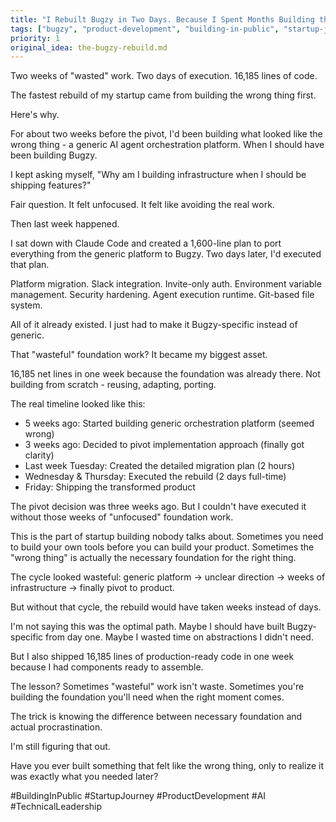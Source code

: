 ```yaml
---
title: "I Rebuilt Bugzy in Two Days. Because I Spent Months Building the Wrong Thing First."
tags: ["bugzy", "product-development", "building-in-public", "startup-journey", "technical-debt"]
priority: 1
original_idea: the-bugzy-rebuild.md
---
```


Two weeks of "wasted" work. Two days of execution. 16,185 lines of code.

The fastest rebuild of my startup came from building the wrong thing first.

Here's why.

For about two weeks before the pivot, I'd been building what looked like the wrong thing - a generic AI agent orchestration platform. When I should have been building Bugzy.

I kept asking myself, "Why am I building infrastructure when I should be shipping features?"

Fair question. It felt unfocused. It felt like avoiding the real work.

Then last week happened.

I sat down with Claude Code and created a 1,600-line plan to port everything from the generic platform to Bugzy. Two days later, I'd executed that plan.

Platform migration. Slack integration. Invite-only auth. Environment variable management. Security hardening. Agent execution runtime. Git-based file system.

All of it already existed. I just had to make it Bugzy-specific instead of generic.

That "wasteful" foundation work? It became my biggest asset.

16,185 net lines in one week because the foundation was already there. Not building from scratch - reusing, adapting, porting.

The real timeline looked like this:
- 5 weeks ago: Started building generic orchestration platform (seemed wrong)
- 3 weeks ago: Decided to pivot implementation approach (finally got clarity)
- Last week Tuesday: Created the detailed migration plan (2 hours)
- Wednesday & Thursday: Executed the rebuild (2 days full-time)
- Friday: Shipping the transformed product

The pivot decision was three weeks ago. But I couldn't have executed it without those weeks of "unfocused" foundation work.

This is the part of startup building nobody talks about. Sometimes you need to build your own tools before you can build your product. Sometimes the "wrong thing" is actually the necessary foundation for the right thing.

The cycle looked wasteful: generic platform → unclear direction → weeks of infrastructure → finally pivot to product.

But without that cycle, the rebuild would have taken weeks instead of days.

I'm not saying this was the optimal path. Maybe I should have built Bugzy-specific from day one. Maybe I wasted time on abstractions I didn't need.

But I also shipped 16,185 lines of production-ready code in one week because I had components ready to assemble.

The lesson? Sometimes "wasteful" work isn't waste. Sometimes you're building the foundation you'll need when the right moment comes.

The trick is knowing the difference between necessary foundation and actual procrastination.

I'm still figuring that out.

Have you ever built something that felt like the wrong thing, only to realize it was exactly what you needed later?

#BuildingInPublic #StartupJourney #ProductDevelopment #AI #TechnicalLeadership
